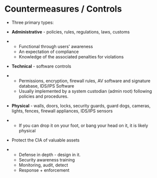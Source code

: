 # Countermeasures / Controls

* Three primary types:
* **Administrative** - policies, rules, regulations, laws, customs
* * Functional through users' awareness
  * An expectation of compliance
  * Knowledge of the associated penalties for violations
* **Technical** - software controls
* * Permissions, encryption, firewall rules, AV software and signature database, IDS/IPS Software
  * Usually implemented by a system custodian \(admin root\) following policies and procedures.
* **Physical** - walls, doors, locks, security guards, guard dogs, cameras, lights, fences, firewall appliances, IDS/IPS sensors
* * If you can drop it on your foot, or bang your head on it, it is likely physical
* Protect the CIA of valuable assets

* * Defense in depth - design in it.
  * Security awareness training
  * Monitoring, audit, detect
  * Response + enforcement



